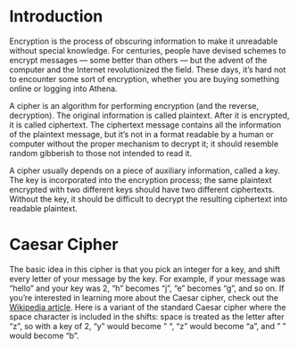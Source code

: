 # Introduction

Encryption is the process of obscuring information to make it unreadable without special knowledge. For centuries, people have devised schemes to encrypt messages — some better than others — but the advent of the computer and the Internet revolutionized the field. These days, it’s hard not to encounter some sort of encryption, whether you are buying something online or logging into Athena.

A cipher is an algorithm for performing encryption (and the reverse, decryption). The original information is called plaintext. After it is encrypted, it is called ciphertext. The ciphertext message contains all the information of the plaintext message, but it’s not in a format readable by a human or computer without the proper mechanism to decrypt it; it should resemble random gibberish to those not intended to read it.

A cipher usually depends on a piece of auxiliary information, called a key. The key is incorporated into the encryption process; the same plaintext encrypted with two different keys should have two different ciphertexts. Without the key, it should be difficult to decrypt the resulting ciphertext into readable plaintext.



# Caesar Cipher

The basic idea in this cipher is that you pick an integer for a key, and shift every letter of your message by the key. For example, if your message was “hello” and your key was 2, “h” becomes “j”, “e” becomes “g”, and so on. If you’re interested in learning more about the Caesar cipher, check out the [Wikipedia article](https://en.wikipedia.org/wiki/Caesar_cipher).
Here is a variant of the standard Caesar cipher where the space character is included in the shifts: space is treated as the letter after “z”, so with a key of 2, “y” would become ” “, “z” would become “a”, and ” ” would become “b”.